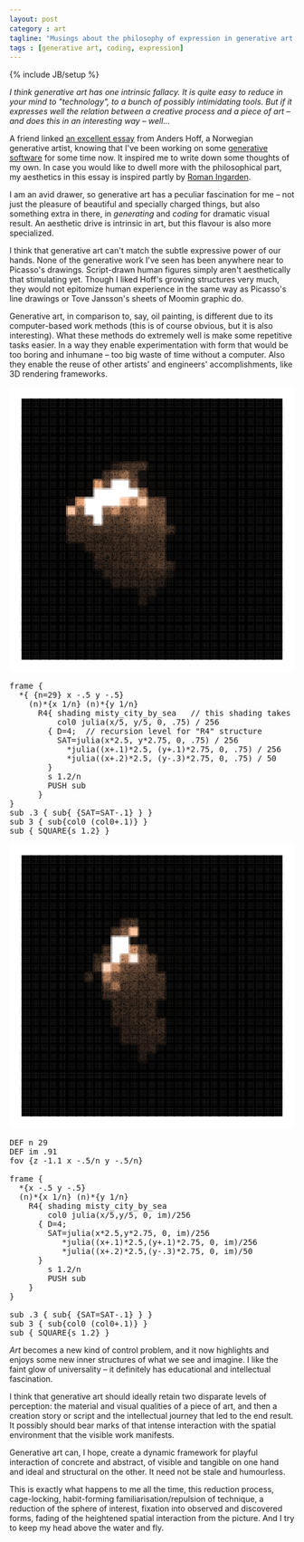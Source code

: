 ```yaml
---
layout: post
category : art
tagline: "Musings about the philosophy of expression in generative art."
tags : [generative art, coding, expression]
---
```

{% include JB/setup %}

*I think generative art has one intrinsic fallacy.
It is quite easy to reduce in your mind to "technology",
to a bunch of possibly intimidating tools.
But if it expresses well the relation between a creative process
and a piece of art – and does this in an interesting way –
well...*

<div></div>


A friend linked [an excellent essay](http://inconvergent.net/generative/)
from Anders Hoff, a Norwegian generative artist,
knowing that I've been working on some
[generative software](https://github.com/pvto/konte-art)
for some time now. It inspired me to write down some thoughts of my own.
In case you would like to dwell more with the philosophical part,
my aesthetics in this essay is inspired partly by
[Roman Ingarden](https://en.wikipedia.org/wiki/Roman_Ingarden).

I am an avid drawer, so generative art has a peculiar fascination for me –
not just the pleasure of beautiful and specially charged things,
but also something extra in there,
in *generating* and *coding* for dramatic visual result.
An aesthetic drive is intrinsic in art,
but this flavour is also more specialized.

I think that generative art can't match
the subtle expressive power of our hands.
None of the generative work I've seen
has been anywhere near to Picasso's drawings.
Script-drawn human figures simply aren't aesthetically that stimulating yet.
Though I liked Hoff's growing structures very much,
they would not epitomize human experience in the same way as
Picasso's line drawings or Tove Jansson's sheets of Moomin graphic do.

Generative art, in comparison to, say, oil painting,
is different due to its computer-based work methods
(this is of course obvious, but it is also interesting).
What these methods do extremely well is make some repetitive tasks easier.
In a way they enable experimentation with
form that would be too boring and inhumane – too big waste of time without a computer.
Also they enable the reuse of other artists' and engineers'
accomplishments, like 3D rendering frameworks.

![2016-09-14-22-34-mosaic-misty-city-julia-AAF](/assets/img/on-generative-art/2016-09-14-22-34-mosaic-misty-city-julia-AAF.png)

<pre class="smaller-text">
frame {
  *{ {n=29} x -.5 y -.5}
    (n)*{x 1/n} (n)*{y 1/n}
      R4{ shading misty_city_by_sea   // this shading takes parameters col0, SAT
          col0 julia(x/5, y/5, 0, .75) / 256
        { D=4;  // recursion level for "R4" structure
          SAT=julia(x*2.5, y*2.75, 0, .75) / 256
            *julia((x+.1)*2.5, (y+.1)*2.75, 0, .75) / 256
            *julia((x+.2)*2.5, (y-.3)*2.75, 0, .75) / 50
        }
        s 1.2/n
        PUSH sub
      }
}
sub .3 { sub{ {SAT=SAT-.1} } }
sub 3 { sub{col0 (col0+.1)} }
sub { SQUARE{s 1.2} }
</pre>

![2016-09-14-22-39-mosaic-misty-city-julio-AAW](/assets/img/on-generative-art/2016-09-14-22-39-mosaic-misty-city-julio-AAW.png)

<pre class="smaller-text">
DEF n 29
DEF im .91
fov {z -1.1 x -.5/n y -.5/n}

frame {
  *{x -.5 y -.5}
  (n)*{x 1/n} (n)*{y 1/n}
    R4{ shading misty_city_by_sea
        col0 julia(x/5,y/5, 0, im)/256
      { D=4;
        SAT=julia(x*2.5,y*2.75, 0, im)/256
           *julia((x+.1)*2.5,(y+.1)*2.75, 0, im)/256
           *julia((x+.2)*2.5,(y-.3)*2.75, 0, im)/50
      }
        s 1.2/n
        PUSH sub
    }
}

sub .3 { sub{ {SAT=SAT-.1} } }
sub 3 { sub{col0 (col0+.1)} }
sub { SQUARE{s 1.2} }
</pre>

*Art* becomes a new kind of control problem,
and it now highlights and enjoys some new inner structures
of what we see and imagine.
I like the faint glow of universality –
it definitely has educational and intellectual fascination.

I think that generative art should ideally
retain two disparate levels of perception:
the material and visual qualities of a piece of art,
and then a creation story or script and the intellectual journey
that led to the end result.
It possibly should bear marks of that intense
interaction with the spatial environment that the
visible work manifests.

Generative art can, I hope,
create a dynamic framework for playful interaction
of concrete and abstract,
of visible and tangible on one hand
and ideal and structural on the other.
It need not be stale and humourless.

This is exactly what happens to me all the time, this reduction process,
cage-locking, habit-forming familiarisation/repulsion of technique, a reduction
of the sphere of interest, fixation into observed and discovered forms,
fading of the heightened spatial interaction from the picture.
And I try to keep my head above the water and fly.
